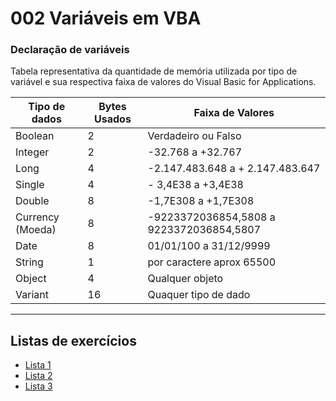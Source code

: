 # 002 Variáveis em VBA
### **Declaração de variáveis**
Tabela representativa da quantidade de memória utilizada por tipo de variável e sua respectiva faixa de valores do Visual Basic for Applications.

Tipo de dados | Bytes Usados | Faixa de Valores 
--- | --- | --- 
Boolean | 2 | Verdadeiro ou Falso 
Integer | 2 | -32.768 a +32.767
Long | 4 | -2.147.483.648 a + 2.147.483.647
Single |	4	| - 3,4E38 a +3,4E38
Double |	8 |	-1,7E308 a +1,7E308
Currency (Moeda) |	8	|-9223372036854,5808 a 9223372036854,5807
Date|	8|	01/01/100 a 31/12/9999
String|	1| por caractere	aprox 65500
Object|	4	|Qualquer objeto
Variant|16|	Quaquer tipo de dado





---
## Listas de exercícios

- [Lista 1](/aulas-teoricas/002_Variaveis/exercicios/Lista01/)
- [Lista 2](/aulas-teoricas/002_Variaveis/exercicios/Lista02/)
- [Lista 3](/aulas-teoricas/002_Variaveis/exercicios/Lista03/)